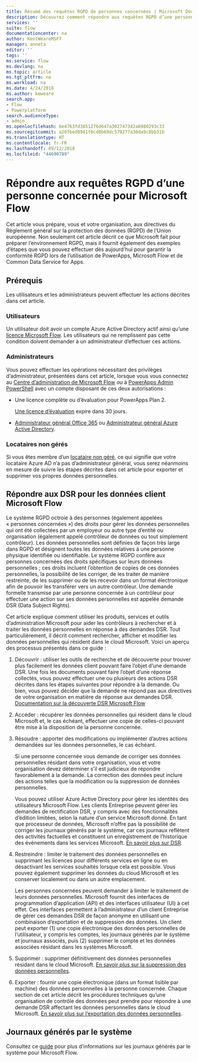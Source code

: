 ```yaml
---
title: Résumé des requêtes RGPD de personnes concernées | Microsoft Docs
description: Découvrez comment répondre aux requêtes RGPD d’une personne concernée pour Microsoft Flow.
services: ''
suite: flow
documentationcenter: na
author: KentWeareMSFT
manager: anneta
editor: ''
tags: ''
ms.service: flow
ms.devlang: na
ms.topic: article
ms.tgt_pltfrm: na
ms.workload: na
ms.date: 4/24/2018
ms.author: keweare
search.app:
- Flow
- Powerplatform
search.audienceType:
- admin
ms.openlocfilehash: 6e4763fd3851276d647a302747342a6980293c33
ms.sourcegitcommit: a20fbed9941f0cd8b69dc579277a30da9c8bb31b
ms.translationtype: HT
ms.contentlocale: fr-FR
ms.lasthandoff: 09/12/2018
ms.locfileid: "44690789"
---
```

# <a name="responding-to-gdpr-data-subject-requests-for-microsoft-flow"></a>Répondre aux requêtes RGPD d’une personne concernée pour Microsoft Flow

Cet article vous prépare, vous et votre organisation, aux directives du Règlement général sur la protection des données (RGPD) de l’Union européenne. Non seulement cet article décrit ce que Microsoft fait pour préparer l’environnement RGPD, mais il fournit également des exemples d’étapes que vous pouvez effectuer dès aujourd'hui pour garantir la conformité RGPD lors de l’utilisation de PowerApps, Microsoft Flow et de Common Data Service for Apps.

## <a name="prerequisites"></a>Prérequis

Les utilisateurs et les administrateurs peuvent effectuer les actions décrites dans cet article.

### <a name="users"></a>Utilisateurs

Un utilisateur doit avoir un compte Azure Active Directory actif ainsi qu’une [licence Microsoft Flow](https://preview.flow.microsoft.com/pricing/). Les utilisateurs qui ne remplissent pas cette condition doivent demander à un administrateur d’effectuer ces actions.

### <a name="administrators"></a>Administrateurs

Vous pouvez effectuer les opérations nécessitant des privilèges d’administrateur, présentées dans cet article, lorsque vous vous connectez au [Centre d’administration de Microsoft Flow](https://admin.flow.microsoft.com/) ou à [PowerApps Admin PowerShell](https://go.microsoft.com/fwlink/?linkid=871804) avec un compte disposant de ces deux autorisations :

- Une licence complète ou d’évaluation pour PowerApps Plan 2.

    [Une licence d’évaluation](http://web.powerapps.com/trial) expire dans 30 jours.

- [Administrateur général Office 365](https://support.office.com/article/assign-admin-roles-in-office-365-for-business-eac4d046-1afd-4f1a-85fc-8219c79e1504) ou [Administrateur général Azure Active Directory](https://docs.microsoft.com/azure/active-directory/active-directory-assign-admin-roles-azure-portal).

### <a name="unmanaged-tenants"></a>Locataires non gérés
Si vous êtes membre d’un [locataire non géré](https://docs.microsoft.com/azure/active-directory/domains-admin-takeover), ce qui signifie que votre locataire Azure AD n’a pas d’administrateur général, vous serez néanmoins en mesure de suivre les étapes décrites dans cet article pour exporter et supprimer vos propres données personnelles. 

## <a name="responding-to-dsrs-for-microsoft-flow-customer-data"></a>Répondre aux DSR pour les données client Microsoft Flow

Le système RGPD octroie à des personnes (également appelées « personnes concernées ») des droits pour gérer les données personnelles qui ont été collectées par un employeur ou autre type d’entité ou organisation (également appelé contrôleur de données ou tout simplement contrôleur). Les données personnelles sont définies de façon très large dans RGPD et désignent toutes les données relatives à une personne physique identifiée ou identifiable. Le système RGPD confère aux personnes concernées des droits spécifiques sur leurs données personnelles ; ces droits incluent l’obtention de copies de ces données personnelles, la possibilité de les corriger, de les traiter de manière restreinte, de les supprimer ou de les recevoir dans un format électronique afin de pouvoir les transférer vers un autre contrôleur. Une demande formelle transmise par une personne concernée à un contrôleur pour effectuer une action sur ses données personnelles est appelée demande DSR (Data Subject Rights).

Cet article explique comment utiliser les produits, services et outils d’administration Microsoft pour aider les contrôleurs à rechercher et à traiter les données personnelles en réponse à des demandes DSR. Tout particulièrement, il décrit comment rechercher, afficher et modifier les données personnelles qui résident dans le cloud Microsoft. Voici un aperçu des processus présentés dans ce guide :

1. Découvrir : utiliser les outils de recherche et de découverte pour trouver plus facilement les données client pouvant faire l’objet d’une demande DSR. Une fois les documents pouvant faire l’objet d’une réponse collectés, vous pouvez effectuer une ou plusieurs des actions DSR décrites dans les étapes suivantes pour répondre à la demande. Ou bien, vous pouvez décider que la demande ne répond pas aux directives de votre organisation en matière de réponse aux demandes DSR. [Documentation sur la découverte DSR Microsoft Flow](gdpr-dsr-discovery.md)

1. Accéder : récupérer les données personnelles qui résident dans le cloud Microsoft et, le cas échéant, effectuer une copie de celles-ci pouvant être mise à la disposition de la personne concernée.

1. Résoudre : apporter des modifications ou implémenter d’autres actions demandées sur les données personnelles, le cas échéant.

    Si une personne concernée vous demande de corriger ses données personnelles résidant dans votre organisation, vous et votre organisation devez déterminer s’il est judicieux de répondre favorablement à la demande.  La correction des données peut inclure des actions telles que la modification ou la suppression de données personnelles.

    Vous pouvez utiliser Azure Active Directory pour gérer les identités des utilisateurs Microsoft Flow. Les clients Entreprise peuvent gérer les demandes de rectification DSR, y compris avec des fonctionnalités d’édition limitées, selon la nature d’un service Microsoft donné.  En tant que processeur de données, Microsoft n’offre pas la possibilité de corriger les journaux générés par le système, car ces journaux reflètent des activités factuelles et constituent un enregistrement de l’historique des événements dans les services Microsoft.  [En savoir plus sur DSR](https://docs.microsoft.com/microsoft-365/compliance/gdpr-dsr-azure).

1. Restreindre : limiter le traitement des données personnelles en supprimant les licences pour différents services en ligne ou en désactivant les services souhaités lorsque cela est possible. Vous pouvez également supprimer les données du cloud Microsoft et les conserver localement ou dans un autre emplacement.

    Les personnes concernées peuvent demander à limiter le traitement de leurs données personnelles.  Microsoft fournit des interfaces de programmation d’application (API) et des interfaces utilisateur (UI) à cet effet.  Ces interfaces permettent à l’administrateur d’un client Entreprise de gérer ces demandes DSR de façon anonyme en utilisant une combinaison d’exportation et de suppression des données. Un client peut exporter (1) une copie électronique des données personnelles de l’utilisateur, y compris les comptes, les journaux générés par le système et journaux associés, puis (2) supprimer le compte et les données associées résidant dans les systèmes Microsoft.

1. Supprimer : supprimer définitivement des données personnelles résidant dans le cloud Microsoft. [En savoir plus sur la suppression des données personnelles](gdpr-dsr-delete.md).

1. Exporter : fournir une copie électronique (dans un format lisible par machine) des données personnelles à la personne concernée. Chaque section de cet article décrit les procédures techniques qu’une organisation de contrôle des données peut prendre pour répondre à une demande DSR affectant les données personnelles dans le cloud Microsoft. [En savoir plus sur l’exportation des données personnelles](gdpr-dsr-export.md).

## <a name="system-generated-logs"></a>Journaux générés par le système

Consultez ce [guide](https://docs.microsoft.com/powerapps/administrator/powerapps-gdpr-dsr-guide-systemlogs) pour plus d’informations sur les journaux générés par le système pour Microsoft Flow.
